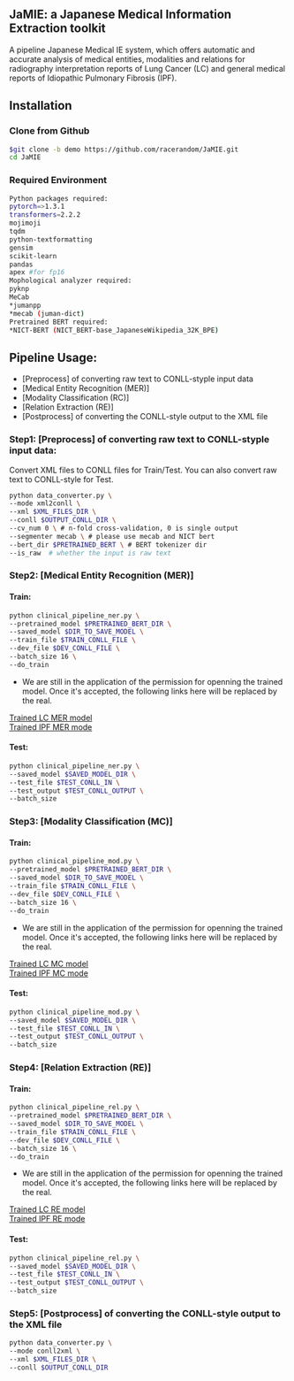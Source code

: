 ## JaMIE: a Japanese Medical Information Extraction toolkit
A pipeline Japanese Medical IE system, which offers automatic and accurate analysis of medical entities, modalities and relations for radiography interpretation reports of Lung Cancer (LC) and general medical reports of Idiopathic Pulmonary Fibrosis (IPF).

## Installation

### Clone from Github

```bash
$git clone -b demo https://github.com/racerandom/JaMIE.git
cd JaMIE
```

### Required Environment
```bash
Python packages required:
pytorch=>1.3.1
transformers=2.2.2
mojimoji
tqdm
python-textformatting
gensim
scikit-learn
pandas
apex #for fp16
Mophological analyzer required:
pyknp
MeCab
*jumanpp
*mecab (juman-dict)
Pretrained BERT required:
*NICT-BERT (NICT_BERT-base_JapaneseWikipedia_32K_BPE)
```

## Pipeline Usage: 

* [Preprocess] of converting raw text to CONLL-styple input data
* [Medical Entity Recognition (MER)] 
* [Modality Classification (RC)] 
* [Relation Extraction (RE)] 
* [Postprocess] of converting the CONLL-style output to the XML file

### Step1: [Preprocess] of converting raw text to CONLL-styple input data:

Convert XML files to CONLL files for Train/Test. You can also convert raw text to CONLL-style for Test.

```bash
python data_converter.py \
--mode xml2conll \
--xml $XML_FILES_DIR \
--conll $OUTPUT_CONLL_DIR \
--cv_num 0 \ # n-fold cross-validation, 0 is single output
--segmenter mecab \ # please use mecab and NICT bert
--bert_dir $PRETRAINED_BERT \ # BERT tokenizer dir
--is_raw  # whether the input is raw text    
```
### Step2: [Medical Entity Recognition (MER)]

#### Train:
```bash
python clinical_pipeline_ner.py \
--pretrained_model $PRETRAINED_BERT_DIR \
--saved_model $DIR_TO_SAVE_MODEL \
--train_file $TRAIN_CONLL_FILE \
--dev_file $DEV_CONLL_FILE \
--batch_size 16 \
--do_train 
```

* We are still in the application of the permission for openning the trained model. Once it's accepted, the following links here will be replaced by the real.

<a href="drive.google.com" target="_top">Trained LC MER model<a>\
<a href="drive.google.com" target="_top">Trained IPF MER mode<a>

#### Test:
```bash
python clinical_pipeline_ner.py \
--saved_model $SAVED_MODEL_DIR \
--test_file $TEST_CONLL_IN \
--test_output $TEST_CONLL_OUTPUT \
--batch_size  
```

### Step3: [Modality Classification (MC)]

#### Train:
```bash
python clinical_pipeline_mod.py \
--pretrained_model $PRETRAINED_BERT_DIR \
--saved_model $DIR_TO_SAVE_MODEL \
--train_file $TRAIN_CONLL_FILE \
--dev_file $DEV_CONLL_FILE \
--batch_size 16 \
--do_train 
```
* We are still in the application of the permission for openning the trained model. Once it's accepted, the following links here will be replaced by the real.

<a href="drive.google.com" target="_top">Trained LC MC model<a>\
<a href="drive.google.com" target="_top">Trained IPF MC mode<a>

#### Test:
```bash
python clinical_pipeline_mod.py \
--saved_model $SAVED_MODEL_DIR \
--test_file $TEST_CONLL_IN \
--test_output $TEST_CONLL_OUTPUT \
--batch_size  
```
### Step4: [Relation Extraction (RE)]

#### Train:
```bash
python clinical_pipeline_rel.py \
--pretrained_model $PRETRAINED_BERT_DIR \
--saved_model $DIR_TO_SAVE_MODEL \
--train_file $TRAIN_CONLL_FILE \
--dev_file $DEV_CONLL_FILE \
--batch_size 16 \
--do_train 
```
* We are still in the application of the permission for openning the trained model. Once it's accepted, the following links here will be replaced by the real.

<a href="drive.google.com" target="_top">Trained LC RE model<a>\
<a href="drive.google.com" target="_top">Trained IPF RE mode<a>

#### Test:
```bash
python clinical_pipeline_rel.py \
--saved_model $SAVED_MODEL_DIR \
--test_file $TEST_CONLL_IN \
--test_output $TEST_CONLL_OUTPUT \
--batch_size
```
### Step5: [Postprocess] of converting the CONLL-style output to the XML file
```bash
python data_converter.py \
--mode conll2xml \
--xml $XML_FILES_DIR \
--conll $OUTPUT_CONLL_DIR 
```






